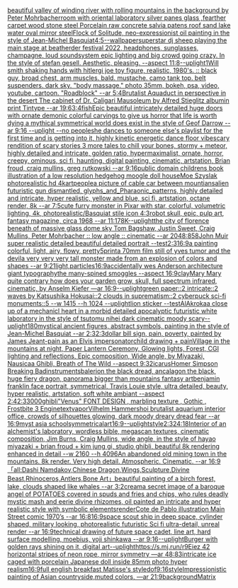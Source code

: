 [beautiful valley of winding river with rolling  mountains in the background by Peter Mohrbacher](https://www.ebank.nz/aiartgenerator?category=beautiful%20valley%20of%20winding%20river%20with%20rolling%20%20mountains%20in%20the%20background%20by%20Peter%20Mohrbacher)[room with oriental laboratory  silver panes glass  ,fearther carpet wood stone steel Porcelain raw  concrete salvia patens roof sand lake water oval mirror steel](https://www.ebank.nz/aiartgenerator?category=room%20with%20oriental%20laboratory%20%20silver%20panes%20glass%20%20%2Cfearther%20carpet%20wood%20stone%20steel%20Porcelain%20raw%20%20concrete%20salvia%20patens%20roof%20sand%20lake%20water%20oval%20mirror%20steel)[Flock of Solitude, neo-expressionist oil painting in the style of Jean-Michel Basquiat](https://www.ebank.nz/aiartgenerator?category=Flock%20of%20Solitude%2C%20neo-expressionist%20oil%20painting%20in%20the%20style%20of%20Jean-Michel%20Basquiat)[4:5](https://www.ebank.nz/aiartgenerator?category=4%3A5)[--wallpaper](https://www.ebank.nz/aiartgenerator?category=--wallpaper)[superstar dj sheep playing the main stage at beatherder festival 2022, headphones, sunglasses, champagne, loud soundsystem epic lighting and big crowd going crazy. In the style of stefan gesell. Aesthetic, pleasing. --aspect 11:8](https://www.ebank.nz/aiartgenerator?category=superstar%20dj%20sheep%20playing%20the%20main%20stage%20at%20beatherder%20festival%202022%2C%20headphones%2C%20sunglasses%2C%20champagne%2C%20loud%20soundsystem%20epic%20lighting%20and%20big%20crowd%20going%20crazy.%20In%20the%20style%20of%20stefan%20gesell.%20Aesthetic%2C%20pleasing.%20--aspect%2011%3A8)[--uplight](https://www.ebank.nz/aiartgenerator?category=--uplight)[1](https://www.ebank.nz/aiartgenerator?category=1)[Will smith shaking hands with hitler](https://www.ebank.nz/aiartgenerator?category=Will%20smith%20shaking%20hands%20with%20hitler)[gi joe toy figure, realistic, 1980's. :: black guy, broad chest, arm muscles. bald. mustache. camo tank top. belt suspenders. dark sky. "body massage." photo 35mm, bokeh, psa, video, youtube, cartoon. "Roadblock" --ar 5:4](https://www.ebank.nz/aiartgenerator?category=gi%20joe%20toy%20figure%2C%20realistic%2C%201980%27s.%20%3A%3A%20black%20guy%2C%20broad%20chest%2C%20arm%20muscles.%20bald.%20mustache.%20camo%20tank%20top.%20belt%20suspenders.%20dark%20sky.%20%22body%20massage.%22%20photo%2035mm%2C%20bokeh%2C%20psa%2C%20video%2C%20youtube%2C%20cartoon.%20%22Roadblock%22%20--ar%205%3A4)[Brutalist Aquaduct in perspective in the desert The cabinet of Dr. Caligari Mausoleum by Alfred Stieglitz albumin print Tintype --ar 19:6](https://www.ebank.nz/aiartgenerator?category=Brutalist%20Aquaduct%20in%20perspective%20in%20the%20desert%20The%20cabinet%20of%20Dr.%20Caligari%20Mausoleum%20by%20Alfred%20Stieglitz%20albumin%20print%20Tintype%20--ar%2019%3A6)[3:4](https://www.ebank.nz/aiartgenerator?category=3%3A4)[fish](https://www.ebank.nz/aiartgenerator?category=fish)[Epic beautiful intricately detailed huge doors with ornate demonic colorful carvings to give us horror that life is worth dying a mythical symmetrical world does exist in the style of Geof Darrow --ar 9:16 --uplight --no people](https://www.ebank.nz/aiartgenerator?category=Epic%20beautiful%20intricately%20detailed%20huge%20doors%20with%20ornate%20demonic%20colorful%20carvings%20to%20give%20us%20horror%20that%20life%20is%20worth%20dying%20a%20mythical%20symmetrical%20world%20does%20exist%20in%20the%20style%20of%20Geof%20Darrow%20--ar%209%3A16%20--uplight%20--no%20people)[she dances to someone else's playlist for the first time and is getting into it, highly kinetic energetic dance floor vibe](https://www.ebank.nz/aiartgenerator?category=she%20dances%20to%20someone%20else%27s%20playlist%20for%20the%20first%20time%20and%20is%20getting%20into%20it%2C%20highly%20kinetic%20energetic%20dance%20floor%20vibe)[scary rendition of scary stories 3 more tales to chill your bones, stormy + meteor, highly detailed and intricate, golden ratio, hypermaximalist, ornate, horror, creepy, ominous, sci fi, haunting, digital painting, cinematic, artstation, Brian froud, craig mullins, greg rutkowski --ar 9:16](https://www.ebank.nz/aiartgenerator?category=scary%20rendition%20of%20scary%20stories%203%20more%20tales%20to%20chill%20your%20bones%2C%20stormy%20%2B%20meteor%2C%20highly%20detailed%20and%20intricate%2C%20golden%20ratio%2C%20hypermaximalist%2C%20ornate%2C%20horror%2C%20creepy%2C%20ominous%2C%20sci%20fi%2C%20haunting%2C%20digital%20painting%2C%20cinematic%2C%20artstation%2C%20Brian%20froud%2C%20craig%20mullins%2C%20greg%20rutkowski%20--ar%209%3A16)[public domain childrens book illustration of a low resolution hedgehog moogle doll house](https://www.ebank.nz/aiartgenerator?category=public%20domain%20childrens%20book%20illustration%20of%20a%20low%20resolution%20hedgehog%20moogle%20doll%20house)[Moe Szyslak photorealistic hd 4k](https://www.ebank.nz/aiartgenerator?category=Moe%20Szyslak%20photorealistic%20hd%204k)[art](https://www.ebank.nz/aiartgenerator?category=art)[people](https://www.ebank.nz/aiartgenerator?category=people)[a picture of cable car between mountians](https://www.ebank.nz/aiartgenerator?category=a%20picture%20of%20cable%20car%20between%20mountians)[alien futuristic gun dismantled, glyphs_and_Pharaonic_patterns, highly detailed and intricate, hyper realistic, yellow and blue, sci fi, artstation, octane render, 8k --ar 7:5](https://www.ebank.nz/aiartgenerator?category=alien%20futuristic%20gun%20dismantled%2C%20glyphs_and_Pharaonic_patterns%2C%20highly%20detailed%20and%20intricate%2C%20hyper%20realistic%2C%20yellow%20and%20blue%2C%20sci%20fi%2C%20artstation%2C%20octane%20render%2C%208k%20--ar%207%3A5)[cute furry monster in Pixar with star, colorful, volumetric lighting, 4k, photorealistic](https://www.ebank.nz/aiartgenerator?category=cute%20furry%20monster%20in%20Pixar%20with%20star%2C%20colorful%2C%20volumetric%20lighting%2C%204k%2C%20photorealistic)[/Basquiat stile icon 4:3](https://www.ebank.nz/aiartgenerator?category=/Basquiat%20stile%20icon%204%3A3)[robot skull, epic, pulp art, fantasy magazine, circa 1968 --ar 11:17](https://www.ebank.nz/aiartgenerator?category=robot%20skull%2C%20epic%2C%20pulp%20art%2C%20fantasy%20magazine%2C%20circa%201968%20--ar%2011%3A17)[8K](https://www.ebank.nz/aiartgenerator?category=8K)[--uplight](https://www.ebank.nz/aiartgenerator?category=--uplight)[the city of florence beneath of massive glass dome sky Tom Bagshaw, Justin Sweet, Craig Mullins, Peter Mohrbacher :: low angle :: cinematic --ar 2048:858](https://www.ebank.nz/aiartgenerator?category=the%20city%20of%20florence%20beneath%20of%20massive%20glass%20dome%20sky%20Tom%20Bagshaw%2C%20Justin%20Sweet%2C%20Craig%20Mullins%2C%20Peter%20Mohrbacher%20%3A%3A%20low%20angle%20%3A%3A%20cinematic%20--ar%202048%3A858)[John Muir super realistic detailed beautiful detailed portrait --test](https://www.ebank.nz/aiartgenerator?category=John%20Muir%20super%20realistic%20detailed%20beautiful%20detailed%20portrait%20--test)[2:3](https://www.ebank.nz/aiartgenerator?category=2%3A3)[16:9](https://www.ebank.nz/aiartgenerator?category=16%3A9)[a painting colorful, light, airy, flowy, pretty](https://www.ebank.nz/aiartgenerator?category=a%20painting%20colorful%2C%20light%2C%20airy%2C%20flowy%2C%20pretty)[5](https://www.ebank.nz/aiartgenerator?category=5)[print](https://www.ebank.nz/aiartgenerator?category=print)[a 70mm film still of yves tumor and the devil](https://www.ebank.nz/aiartgenerator?category=a%2070mm%20film%20still%20of%20yves%20tumor%20and%20the%20devil)[a very very very tall monster made from an explosion of colors and shapes  --ar 9:21](https://www.ebank.nz/aiartgenerator?category=a%20very%20very%20very%20tall%20monster%20made%20from%20an%20explosion%20of%20colors%20and%20shapes%20%20--ar%209%3A21)[light,](https://www.ebank.nz/aiartgenerator?category=light%2C)[particles](https://www.ebank.nz/aiartgenerator?category=particles)[16:9](https://www.ebank.nz/aiartgenerator?category=16%3A9)[accidentally wes Anderson architecture giant  typography](https://www.ebank.nz/aiartgenerator?category=accidentally%20wes%20Anderson%20architecture%20giant%20%20typography)[the many-spined smoggles --aspect 16:9](https://www.ebank.nz/aiartgenerator?category=the%20many-spined%20smoggles%20--aspect%2016%3A9)[clay](https://www.ebank.nz/aiartgenerator?category=clay)[Mary Mary quite contrary how does your garden grow, skull, full spectrum infrared, cinematic, by Anselm Kiefer —ar 16:9](https://www.ebank.nz/aiartgenerator?category=Mary%20Mary%20quite%20contrary%20how%20does%20your%20garden%20grow%2C%20skull%2C%20full%20spectrum%20infrared%2C%20cinematic%2C%20by%20Anselm%20Kiefer%20%E2%80%94ar%2016%3A9)[--uplight](https://www.ebank.nz/aiartgenerator?category=--uplight)[green paper::2 intricate::2 waves by Katsushika Hokusai::2 clouds in suprematism::2 cyberpuck sci-fi monuments::5 --w 1415 --h 1024 --uplight](https://www.ebank.nz/aiartgenerator?category=green%20paper%3A%3A2%20intricate%3A%3A2%20waves%20by%20Katsushika%20Hokusai%3A%3A2%20clouds%20in%20suprematism%3A%3A2%20cyberpuck%20sci-fi%20monuments%3A%3A5%20--w%201415%20--h%201024%20--uplight)[lion sticker --test](https://www.ebank.nz/aiartgenerator?category=lion%20sticker%20--test)[AlAkroka](https://www.ebank.nz/aiartgenerator?category=AlAkroka)[a close up of a mechanicl heart in a morbid detailed apocalyptic futuristic white laboratory in the style of tsutomu nihei dark cinematic moody scary](https://www.ebank.nz/aiartgenerator?category=a%20close%20up%20of%20a%20mechanicl%20heart%20in%20a%20morbid%20detailed%20apocalyptic%20futuristic%20white%20laboratory%20in%20the%20style%20of%20tsutomu%20nihei%20dark%20cinematic%20moody%20scary)[--uplight](https://www.ebank.nz/aiartgenerator?category=--uplight)[180](https://www.ebank.nz/aiartgenerator?category=180)[mystical ancient figures, abstract symbols, painting in the style of Jean-Michel Basquiat --ar 2:3](https://www.ebank.nz/aiartgenerator?category=mystical%20ancient%20figures%2C%20abstract%20symbols%2C%20painting%20in%20the%20style%20of%20Jean-Michel%20Basquiat%20--ar%202%3A3)[2:3](https://www.ebank.nz/aiartgenerator?category=2%3A3)[dollar bill sign, pain, poverty, painted by James Jean](https://www.ebank.nz/aiartgenerator?category=dollar%20bill%20sign%2C%20pain%2C%20poverty%2C%20painted%20by%20James%20Jean)[t-pain as an Elvis impersonator](https://www.ebank.nz/aiartgenerator?category=t-pain%20as%20an%20Elvis%20impersonator)[child drawing + pain](https://www.ebank.nz/aiartgenerator?category=child%20drawing%20%2B%20pain)[Village in the mountains at night, Paper Lantern Ceremony, Glowing lights, Forest, CGI lighting and reflections, Epic composition, Wide angle, by Miyazaki, Nausicaa Ghibli, Breath of The Wild --aspect 9:32](https://www.ebank.nz/aiartgenerator?category=Village%20in%20the%20mountains%20at%20night%2C%20Paper%20Lantern%20Ceremony%2C%20Glowing%20lights%2C%20Forest%2C%20CGI%20lighting%20and%20reflections%2C%20Epic%20composition%2C%20Wide%20angle%2C%20by%20Miyazaki%2C%20Nausicaa%20Ghibli%2C%20Breath%20of%20The%20Wild%20--aspect%209%3A32)[icarus](https://www.ebank.nz/aiartgenerator?category=icarus)[Homer Simpson Breaking Bad](https://www.ebank.nz/aiartgenerator?category=Homer%20Simpson%20Breaking%20Bad)[instruments](https://www.ebank.nz/aiartgenerator?category=instruments)[balerion the black dread, ancalagon the black, huge fiery dragon, panorama bigger than mountains fantasy art](https://www.ebank.nz/aiartgenerator?category=balerion%20the%20black%20dread%2C%20ancalagon%20the%20black%2C%20huge%20fiery%20dragon%2C%20panorama%20bigger%20than%20mountains%20fantasy%20art)[benjamin franklin face  portrait, symmetrical,  Travis Louie style,  ultra detailed, beauty,  hyper realistic, artstation, soft white ambiant  --aspect 2:4](https://www.ebank.nz/aiartgenerator?category=benjamin%20franklin%20face%20%20portrait%2C%20symmetrical%2C%20%20Travis%20Louie%20style%2C%20%20ultra%20detailed%2C%20beauty%2C%20%20hyper%20realistic%2C%20artstation%2C%20soft%20white%20ambiant%20%20--aspect%202%3A4)[2:3](https://www.ebank.nz/aiartgenerator?category=2%3A3)[3000](https://www.ebank.nz/aiartgenerator?category=3000)[ghibli](https://www.ebank.nz/aiartgenerator?category=ghibli)["Venus" FONT DESIGN , marbling texture , Gothic , Frostbite 3 Engine](https://www.ebank.nz/aiartgenerator?category=%22Venus%22%20FONT%20DESIGN%20%2C%20marbling%20texture%20%2C%20Gothic%20%2C%20Frostbite%203%20Engine)[text](https://www.ebank.nz/aiartgenerator?category=text)[vapor](https://www.ebank.nz/aiartgenerator?category=vapor)[Vilhelm Hammershoi brutalist aquarium interior office, crowds of silhouettes glowing, dark moody dreary dread fear --ar 16:9](https://www.ebank.nz/aiartgenerator?category=Vilhelm%20Hammershoi%20brutalist%20aquarium%20interior%20office%2C%20crowds%20of%20silhouettes%20glowing%2C%20dark%20moody%20dreary%20dread%20fear%20--ar%2016%3A9)[myst asia school](https://www.ebank.nz/aiartgenerator?category=myst%20asia%20school)[symmetrical](https://www.ebank.nz/aiartgenerator?category=symmetrical)[art](https://www.ebank.nz/aiartgenerator?category=art)[16:9](https://www.ebank.nz/aiartgenerator?category=16%3A9)[--uplight](https://www.ebank.nz/aiartgenerator?category=--uplight)[style](https://www.ebank.nz/aiartgenerator?category=style)[2:3](https://www.ebank.nz/aiartgenerator?category=2%3A3)[24:18](https://www.ebank.nz/aiartgenerator?category=24%3A18)[Interior of an alchemist's laboratory, wordless bible, megascan textures, cinematic composition, Jim Burns, Craig Mullins, wide angle, in the style of hayao miyazaki + brian froud + kim jung gi, studio ghibli, beautiful 8k rendering enhanced in detail --w 2160  --h 4096](https://www.ebank.nz/aiartgenerator?category=Interior%20of%20an%20alchemist%27s%20laboratory%2C%20wordless%20bible%2C%20megascan%20textures%2C%20cinematic%20composition%2C%20Jim%20Burns%2C%20Craig%20Mullins%2C%20wide%20angle%2C%20in%20the%20style%20of%20hayao%20miyazaki%20%2B%20brian%20froud%20%2B%20kim%20jung%20gi%2C%20studio%20ghibli%2C%20beautiful%208k%20rendering%20enhanced%20in%20detail%20--w%202160%20%20--h%204096)[An abandoned old mining town in the mountains. 8k render. Very high detail. Atmospheric. Cinematic. --ar 16:9](https://www.ebank.nz/aiartgenerator?category=An%20abandoned%20old%20mining%20town%20in%20the%20mountains.%208k%20render.%20Very%20high%20detail.%20Atmospheric.%20Cinematic.%20--ar%2016%3A9)[「all:Dashi Namdakov,Chinese Dragon,Wings,Sculpture,Divine Beast,Rhinoceros,Antlers,Bone Art」](https://www.ebank.nz/aiartgenerator?category=%E3%80%8Call%3ADashi%20Namdakov%2CChinese%20Dragon%2CWings%2CSculpture%2CDivine%20Beast%2CRhinoceros%2CAntlers%2CBone%20Art%E3%80%8D)[beautiful painting of a birch forest, lake, clouds shaped like whales --ar 3:2](https://www.ebank.nz/aiartgenerator?category=beautiful%20painting%20of%20a%20birch%20forest%2C%20lake%2C%20clouds%20shaped%20like%20whales%20--ar%203%3A2)[cream](https://www.ebank.nz/aiartgenerator?category=cream)[a secret image of a baroque angel of POTATOES covered in spuds and fries and chips, who rules deadly mystic mash and eerie divine rhizomes, oil painted an intricate and hyper realistic style with symbolic elements](https://www.ebank.nz/aiartgenerator?category=a%20secret%20image%20of%20a%20baroque%20angel%20of%20POTATOES%20covered%20in%20spuds%20and%20fries%20and%20chips%2C%20who%20rules%20deadly%20mystic%20mash%20and%20eerie%20divine%20rhizomes%2C%20oil%20painted%20an%20intricate%20and%20hyper%20realistic%20style%20with%20symbolic%20elements)[render](https://www.ebank.nz/aiartgenerator?category=render)[Cote de Pablo illustration Main Street comic 1970’s --ar 16:8](https://www.ebank.nz/aiartgenerator?category=Cote%20de%20Pablo%20illustration%20Main%20Street%20comic%201970%E2%80%99s%20--ar%2016%3A8)[16:9](https://www.ebank.nz/aiartgenerator?category=16%3A9)[space scout ship in deep space, cylinder shaped, military looking, photorealistic futuristic Sci fi ultra-detail, unreal render --ar 16:9](https://www.ebank.nz/aiartgenerator?category=space%20scout%20ship%20in%20deep%20space%2C%20cylinder%20shaped%2C%20military%20looking%2C%20photorealistic%20futuristic%20Sci%20fi%20ultra-detail%2C%20unreal%20render%20--ar%2016%3A9)[technical drawing of future space cadet, line art, hard surface modelling, moebius, yoji shinkawa --ar 9:16](https://www.ebank.nz/aiartgenerator?category=technical%20drawing%20of%20future%20space%20cadet%2C%20line%20art%2C%20hard%20surface%20modelling%2C%20moebius%2C%20yoji%20shinkawa%20--ar%209%3A16)[--uplight](https://www.ebank.nz/aiartgenerator?category=--uplight)[Burger with golden rays shining on it, digital art](https://www.ebank.nz/aiartgenerator?category=Burger%20with%20golden%20rays%20shining%20on%20it%2C%20digital%20art)[--uplight](https://www.ebank.nz/aiartgenerator?category=--uplight)[https://s.mj.run/r9Eiez 42 horizontal stripes of neon rope, mirror symmetry —ar 48:83](https://www.ebank.nz/aiartgenerator?category=https%3A//s.mj.run/r9Eiez%2042%20horizontal%20stripes%20of%20neon%20rope%2C%20mirror%20symmetry%20%E2%80%94ar%2048%3A83)[intricate ice caged with porcelain Japanese doll inside 85mm photo hyper realism](https://www.ebank.nz/aiartgenerator?category=intricate%20ice%20caged%20with%20porcelain%20Japanese%20doll%20inside%2085mm%20photo%20hyper%20realism)[16:9](https://www.ebank.nz/aiartgenerator?category=16%3A9)[full english breakfast Matisse's style](https://www.ebank.nz/aiartgenerator?category=full%20english%20breakfast%20Matisse%27s%20style)[dof](https://www.ebank.nz/aiartgenerator?category=dof)[9:16](https://www.ebank.nz/aiartgenerator?category=9%3A16)[style](https://www.ebank.nz/aiartgenerator?category=style)[Impressionistic painting of Asian countryside,muted colors, —ar 21:9](https://www.ebank.nz/aiartgenerator?category=Impressionistic%20painting%20of%20Asian%20countryside%2Cmuted%20colors%2C%20%E2%80%94ar%2021%3A9)[background](https://www.ebank.nz/aiartgenerator?category=background)[Matrix](https://www.ebank.nz/aiartgenerator?category=Matrix)